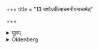 +++
title = "13 यशोऽसीत्याचमनीयमाचामेत्"

+++

<details><summary>मूलम्</summary>

यशोऽसीत्याचमनीयमाचामेत् १३
</details>

<details><summary>Oldenberg</summary>

13. The water (offered to him) for sipping he should sip with (the formula), 'Glory art thou' (ibid. 10).
</details>
